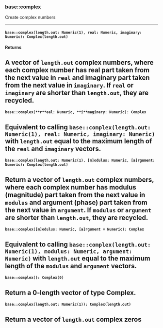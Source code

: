 ### base::complex

Create complex numbers

---
#### `base::complex(length.out: Numeric(1), real: Numeric, imaginary: Numeric): Complex(length.out)`

**Returns**

A vector of `length.out` complex numbers, where each complex number has real part taken from the next value in `real` and imaginary part taken from the next value in `imaginary`. If `real` or `imaginary` are shorter than `length.out`, they are recycled.
---
#### `base::complex(**r**eal: Numeric, **i**maginary: Numeric): Complex`

Equivalent to calling `base::complex(length.out: Numeric(1), real: Numeric, imaginary: Numeric)` with `length.out` equal to the maximum length of the `real` and `imaginary` vectors.
---
#### `base::complex(length.out: Numeric(1), [m]odulus: Numeric, [a]rgument: Numeric): Complex(length.out)`

Return a vector of `length.out` complex numbers, where each complex number has modulus (magnitude) part taken from the next value in `modulus` and argument (phase) part taken from the next value in `argument`. If `modulus` or `argument` are shorter than `length.out`, they are recycled.
---
#### `base::complex([m]odulus: Numeric, [a]rgument = Numeric): Complex`

Equivalent to calling `base::complex(length.out: Numeric(1), modulus: Numeric, argument: Numeric)` with `length.out` equal to the maximum length of the `modulus` and `argument` vectors.
---
#### `base::complex(): Complex(0)`

Return a 0-length vector of type Complex.
---
#### `base::complex(length.out: Numeric(1)): Complex(length.out)`

Return a vector of `length.out` complex zeros
---
